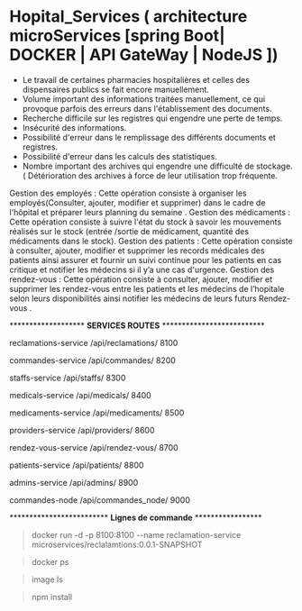 # Hopital_Services ( architecture microServices [spring Boot| DOCKER | API GateWay | NodeJS ])



* Le travail de certaines pharmacies hospitalières et celles des dispensaires publics se fait encore manuellement.
* Volume important des informations traitées manuellement, ce qui provoque parfois des erreurs dans l'établissement des documents.
* Recherche difficile sur les registres qui engendre une perte de temps. 
* Insécurité des informations.
* Possibilité d'erreur dans le remplissage des différents documents et registres. 
* Possibilité d'erreur dans les calculs des statistiques.
* Nombre important des archives qui engendre une difficulté de stockage. ( Détérioration des archives à force de leur utilisation trop fréquente.


Gestion des employés : Cette opération consiste à organiser les employés(Consulter, ajouter, modifier et supprimer) dans le cadre de l'hôpital et préparer leurs planning du semaine .
Gestion des médicaments : Cette opération consiste à suivre l'état du stock à savoir les mouvements réalisés sur le stock (entrée /sortie de médicament, quantité des médicaments dans le stock).
Gestion des patients : Cette opération consiste à consulter, ajouter, modifier et supprimer les records médicales des patients ainsi assurer et fournir un suivi continue pour les patients en cas critique et notifier les médecins si il y’a une cas d'urgence.
Gestion des rendez-vous : Cette opération consiste à consulter, ajouter, modifier et supprimer les rendez-vous entre les patients et les médecins de l’hopitale selon leurs disponibilités  ainsi  notifier les médecins de leurs futurs Rendez-vous .


******************* **SERVICES ROUTES** **************************

reclamations-service /api/reclamations/ 8100

commandes-service /api/commandes/ 8200

staffs-service /api/staffs/   8300

medicals-service /api/medicals/ 8400

medicaments-service /api/medicaments/ 8500

providers-service /api/providers/ 8600

rendez-vous-service /api/rendez-vous/ 8700

patients-service /api/patients/ 8800

admins-service /api/admins/ 8900

commandes-node /api/commandes_node/ 9000

************************* **Lignes de commande** *****************
 > docker run -d -p 8100:8100 --name reclamation-service microservices/reclalamtions:0.0.1-SNAPSHOT


 > docker ps 


 >image ls
 
 
 >npm install 







